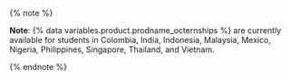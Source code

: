 {% note %}

**Note**: {% data variables.product.prodname_octernships %} are currently available for students in Colombia, India, Indonesia, Malaysia, Mexico, Nigeria, Philippines, Singapore, Thailand, and Vietnam.

{% endnote %}